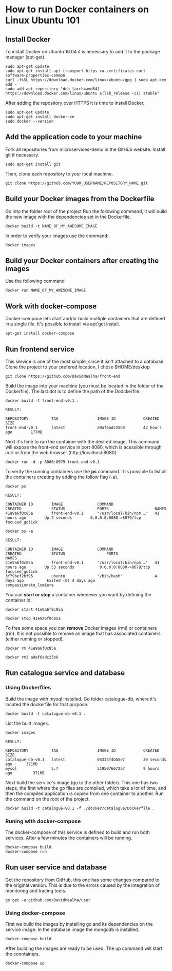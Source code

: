 # How to run Docker containers on Linux Ubuntu 101

## Install Docker

To install Docker on Ubuntu 16.04 it is necessary to add it to the package manager (apt-get).

```shell
sudo apt-get update
sudo apt-get install apt-transport-https ca-certificates curl software-properties-common
curl -fsSL https://download.docker.com/linux/ubuntu/gpg | sudo apt-key add -
sudo add-apt-repository "deb [arch=amd64] https://download.docker.com/linux/ubuntu $(lsb_release -cs) stable"
```

After adding the repository over HTTPS it is time to install Docker.

```shell
sudo apt-get update
sudo apt-get install docker-ce
sudo docker --version
```

## Add the application code to your machine

Fork all repositories from microservices-demo in the GitHub website.
Install git if necessary.

```shell
sudo apt-get install git
```

Then, clone each repository to your local machine.

```shell
git clone https://github.com/YOUR_USERNAME/REPOSITORY_NAME.git
```

## Build your Docker images from the Dockerfile

Go into the folder root of the project
Run the following command, it will build the new image with the dependencies set in the Dockerfile.

```shell
docker build -t NAME_OF_MY_AWESOME_IMAGE
```

In order to verify your images use the command:

```shell
docker images
```

## Build your Docker containers after creating the images

Use the following command

```shell
docker run NAME_OF_MY_AWESOME_IMAGE
```


## Work with docker-compose

Docker-compose lets start and/or build multiple containers that are defined in a single file.
It's possible to install via apt'get install.

```shell
apt-get install docker-compose
```


## Run frontend service

This service is one of the most simple, since it isn't attached to a database.
Clone the project to your prefered location, I chose $HOME/desktop

```shell
git clone https://github.com/DavidMealha/front-end
```

Build the image into your machine (you must be located in the folder of the Dockerfile). The last dot is to define the path of the Dodckerfile.

```shell
docker build -t front-end-v0.1 .

RESULT:

REPOSITORY          TAG                 IMAGE ID            CREATED             SIZE
front-end-v0.1      latest              a9af6adc25b8        42 hours ago        177MB
```

Next it's time to run the container with the desired image.
This command will expose the front-end service in port 8080, which is acessible through curl or from the web browser (http://localhost:8080).

```shell
docker run -d -p 8080:8079 front-end-v0.1
```

To verify the running containers use the **ps** command. It is possible to list all the containers creating by adding the follow flag (-a).

```shell
docker ps

RESULT:

CONTAINER ID        IMAGE               COMMAND                  CREATED             STATUS              PORTS                    NAMES
41e9a6f0c85a        front-end-v0.1      "/usr/local/bin/npm …"   41 hours ago        Up 2 seconds        0.0.0.0:8080->8079/tcp   focused_golick

docker ps -a

RESULT:

CONTAINER ID        IMAGE               COMMAND                  CREATED             STATUS                  PORTS                    NAMES
41e9a6f0c85a        front-end-v0.1      "/usr/local/bin/npm …"   41 hours ago        Up 53 seconds           0.0.0.0:8080->8079/tcp   focused_golick
3f79bef2bf95        ubuntu              "/bin/bash"              4 days ago          Exited (0) 4 days ago                            compassionate_lumiere
```

You can **start or stop** a container whenever you want by defining the container id.

```shell
docker start 41e9a6f0c85a

docker stop 41e9a6f0c85a
```

To free some space you can **remove** Docker images (rmi) or containers (rm). It is not possible to remove an image that has associated containers (either running or stopped).

```shell
docker rm 41e9a6f0c85a

docker rmi a9af6adc25b8
```

## Run catalogue service and database

### Using Dockerfiles

Build the image with mysql installed. Go folder catalogue-db, where it's located the dockerfile for that purpose.

```shell
docker build -t catalogue-db-v0.1 .
```

List the built images.

```shell
docker images

RESULT:

REPOSITORY          TAG                 IMAGE ID            CREATED             SIZE
catalogue-db-v0.1   latest              04334f4bb5e7        30 seconds ago      371MB
mysql               5.7                 5195076672a7        9 hours ago         371MB
```

Next build the service's image (go to the other folder). 
This one has two steps, the first where the go files are compiled, which take a lot of time, and then the compiled application is copied from one container to another.
Run the command on the root of the project.

```shell
docker build -t catalogue-v0.1 -f ./docker/catalogue/Dockerfile .
```

### Runing with docker-compose

The docker-compose of this service is defined to build and run both services.
After a few minutes the containers will be running.

```shell
docker-compose build
docker-compose run
```

## Run user service and database

Get the repository from GitHub, this one has some changes compared to the original version. This is due to the errors caused by the integration of monitoring and tracing tools.

```shell
go get -u github.com/DavidMealha/user
```

### Using docker-compose

First we build the images by installing go and its dependencies on the service image. In the database image the mongodb is installed.

```shell
docker-compose build
```

After building the images are ready to be used. The up command will start the conntainers.

```shell
docker-compose up
```
